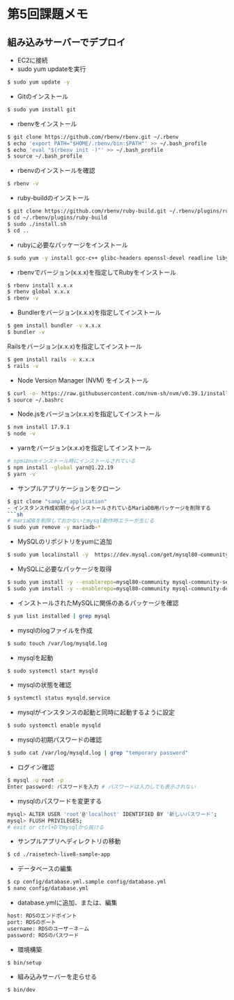 # 第5回課題メモ
## 組み込みサーバーでデプロイ
- EC2に接続
- sudo yum updateを実行
```sh
$ sudo yum update -y
```
- Gitのインストール
```sh
$ sudo yum install git
```
- rbenvをインストール
```sh
$ git clone https://github.com/rbenv/rbenv.git ~/.rbenv
$ echo 'export PATH="$HOME/.rbenv/bin:$PATH"' >> ~/.bash_profile
$ echo 'eval "$(rbenv init -)"' >> ~/.bash_profile
$ source ~/.bash_profile
```
- rbenvのインストールを確認
```sh
$ rbenv -v
```
- ruby-buildのインストール
```sh
$ git clone https://github.com/rbenv/ruby-build.git ~/.rbenv/plugins/ruby-build
$ cd ~/.rbenv/plugins/ruby-build
$ sudo ./install.sh
$ cd ..
```
- rubyに必要なパッケージをインストール
```sh
$ sudo yum -y install gcc-c++ glibc-headers openssl-devel readline libyaml-devel 	readline-devel zlib zlib-devel libffi-devel libxml2 libxslt libxml2-devel libxslt-devel 	sqlite-devel
```
- rbenvでバージョン(x.x.x)を指定してRubyをインストール
```sh
$ rbenv install x.x.x
$ rbenv global x.x.x
$ rbenv -v
```
- Bundlerをバージョン(x.x.x)を指定してインストール
```sh
$ gem install bundler -v x.x.x
$ bundler -v
```
Railsをバージョン(x.x.x)を指定してインストール
```sh
$ gem install rails -v x.x.x
$ rails -v
```
- Node Version Manager (NVM) をインストール
```sh
$ curl -o- https://raw.githubusercontent.com/nvm-sh/nvm/v0.39.1/install.sh | bash
$ source ~/.bashrc
```
- Node.jsをバージョン(x.x.x)を指定してインストール
```sh
$ nvm install 17.9.1
$ node -v
```
- yarnをバージョン(x.x.x)を指定してインストール
```sh
# npmはnvmインストール時にインストールされている
$ npm install -global yarn@1.22.19
$ yarn -v
```
- サンプルアプリケーションをクローン
```sh
$ git clone "sample_application"
- インスタンス作成初期からインストールされているMariaDB用パッケージを削除する
```sh
# mariaDBを削除しておかないとmysql動作時エラーが生じる
$ sudo yum remove -y mariadb-*
```
- MySQLのリポジトリをyumに追加
```sh
$ sudo yum localinstall -y 	https://dev.mysql.com/get/mysql80-community-release-el7-11.noarch.rpm
```
- MySQLに必要なパッケージを取得
```sh
$ sudo yum install -y --enablerepo=mysql80-community mysql-community-server
$ sudo yum install -y --enablerepo=mysql80-community mysql-community-devel
```
- インストールされたMySQLに関係のあるパッケージを確認
```sh
$ yum list installed | grep mysql
```
- mysqlのlogファイルを作成
```sh
$ sudo touch /var/log/mysqld.log
```
- mysqlを起動
```sh
$ sudo systemctl start mysqld
```
- mysqlの状態を確認
```sh
$ systemctl status mysqld.service
```
- mysqlがインスタンスの起動と同時に起動するように設定
```sh
$ sudo systemctl enable mysqld
```
- mysqlの初期パスワードの確認
```sh
$ sudo cat /var/log/mysqld.log | grep "temporary password"
```
- ログイン確認
```sh
$ mysql -u root -p
Enter password: パスワードを入力 # パスワードは入力しても表示されない
```
- mysqlのパスワードを変更する
```sh
mysql> ALTER USER 'root'@'localhost' IDENTIFIED BY '新しいパスワード';
mysql> FLUSH PRIVILEGES;
# exit or ctrl+Dでmysqlから抜ける
```
- サンプルアプリへディレクトリの移動
```sh
$ cd ./raisetech-live8-sample-app
```
- データベースの編集
```sh
$ cp config/database.yml.sample config/database.yml
$ nano config/database.yml
```
- database.ymlに追加、または、編集
```sh
host: RDSのエンドポイント
port: RDSのポート
username: RDSのユーザ－ネ－ム
password: RDSのパスワード
```
- 環境構築
```sh
$ bin/setup
```
- 組み込みサーバーを走らせる
```sh
$ bin/dev
```

